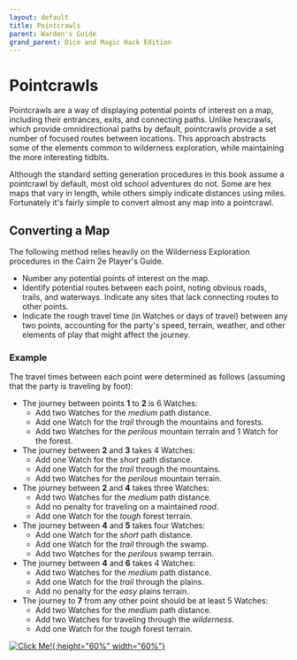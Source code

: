 ```yaml
---
layout: default
title: Pointcrawls
parent: Warden's Guide 
grand_parent: Dice and Magic Hack Edition
---
```


# Pointcrawls

Pointcrawls are a way of displaying potential points of interest on a map, including their entrances, exits, and connecting paths. Unlike hexcrawls, which provide omnidirectional paths by default, pointcrawls provide a set number of focused routes between locations. This approach abstracts some of the elements common to wilderness exploration, while maintaining the more interesting tidbits.

Although the standard setting generation procedures in this book assume a pointcrawl by default, most old school adventures do not. Some are hex maps that vary in length, while others simply indicate distances using miles. Fortunately it's fairly simple to convert almost any map into a pointcrawl.   


## Converting a Map

The following method relies heavily on the Wilderness Exploration procedures in the Cairn 2e Player's Guide.  

- Number any potential points of interest on the map.
- Identify potential routes between each point, noting obvious roads, trails, and waterways. Indicate any sites that lack connecting routes to other points. 
- Indicate the rough travel time (in Watches or days of travel) between any two points, accounting for the party's speed, terrain, weather, and other elements of play that might affect the journey. 

### Example

The travel times between each point were determined as follows (assuming that the party is traveling by foot):
- The journey between points **1** to **2** is 6 Watches:  
  - Add two Watches for the _medium_ path distance.
  - Add one Watch for the _trail_ through the mountains and forests.
  - Add two Watches for the _perilous_ mountain terrain and 1 Watch for the forest.
- The journey between **2** and **3** takes 4 Watches:
  - Add one Watch for the _short_ path distance.
  - Add one Watch for the _trail_ through the mountains.
  - Add two Watches for the _perilous_ mountain terrain.
- The journey between **2** and **4** takes three Watches:
  - Add two Watches for the _medium_ path distance.
  - Add no penalty for traveling on a maintained _road_.
  - Add one Watch for the _tough_ forest terrain.
- The journey between **4** and **5** takes four Watches: 
  - Add one Watch for the _short_ path distance.
  - Add one Watch for the _trail_ through the swamp.
  - Add two Watches for the _perilous_ swamp terrain.
- The journey between **4** and **6** takes 4 Watches:
  - Add two Watches for the _medium_ path distance.
  - Add one Watch for the _trail_ through the plains.
  - Add no penalty for the _easy_ plains terrain.
- The journey to **7** from any other point should be at least 5 Watches:
  - Add two Watches for the _medium_ path distance.
  - Add two Watches for traveling through the _wilderness_.
  - Add one Watch for the _tough_ forest terrain.

[![Click Me!](/img/2e/pointcrawl-example-map.png "Click to embiggen"){:height="60%" width="60%"}](/img/2e/pointcrawl-example-map.png)
